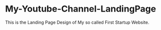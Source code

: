 # My-Youtube-Channel-LandingPage
This is the Landing Page Design of My so called First Startup Website.
